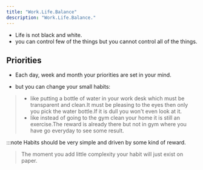 ```yaml
---
title: "Work.Life.Balance"
description: "Work.Life.Balance."
---
```


- Life is not black and white.
- you can control few of the things but you cannot control all of the things.

## Priorities

- Each day, week and month your priorities are set in your mind.

- but you can change your small habits:

> - like putting a bottle of water in your work desk which must be transparent and clean.It must be pleasing to the eyes then only you pick the water bottle.If it is dull you won't even look at it.
> - like instead of going to the gym clean your home it is still an exercise.The reward is already there but not in gym where you have go everyday to see some result.

:::note
Habits should be very simple and driven by some kind of reward.
> The moment you add little complexity your habit will just exist on paper.
